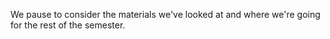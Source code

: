 We pause to consider the materials we've looked at and where we're going
for the rest of the semester.
